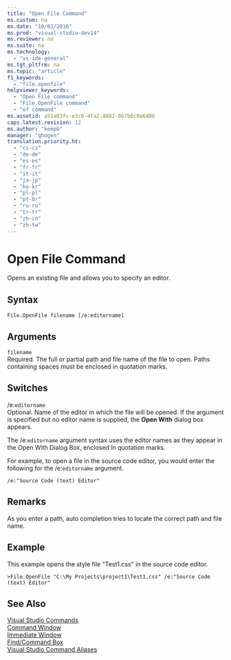```yaml
---
title: "Open File Command"
ms.custom: na
ms.date: "10/03/2016"
ms.prod: "visual-studio-dev14"
ms.reviewer: na
ms.suite: na
ms.technology: 
  - "vs-ide-general"
ms.tgt_pltfrm: na
ms.topic: "article"
f1_keywords: 
  - "file.openfile"
helpviewer_keywords: 
  - "Open File command"
  - "File.OpenFile command"
  - "of command"
ms.assetid: a51a83fc-e3c6-4fa2-8882-8b7b6c0a6406
caps.latest.revision: 12
ms.author: "kempb"
manager: "ghogen"
translation.priority.ht: 
  - "cs-cz"
  - "de-de"
  - "es-es"
  - "fr-fr"
  - "it-it"
  - "ja-jp"
  - "ko-kr"
  - "pl-pl"
  - "pt-br"
  - "ru-ru"
  - "tr-tr"
  - "zh-cn"
  - "zh-tw"
---
```

# Open File Command
Opens an existing file and allows you to specify an editor.  
  
## Syntax  
  
```  
File.OpenFile filename [/e:editorname]  
```  
  
## Arguments  
 `filename`  
 Required. The full or partial path and file name of the file to open. Paths containing spaces must be enclosed in quotation marks.  
  
## Switches  
 /e:`editorname`  
 Optional. Name of the editor in which the file will be opened. If the argument is specified but no editor name is supplied, the **Open With** dialog box appears.  
  
 The /e:`editorname` argument syntax uses the editor names as they appear in the Open With Dialog Box, enclosed in quotation marks.  
  
 For example, to open a file in the source code editor, you would enter the following for the /e:`editorname` argument.  
  
```  
/e:"Source Code (text) Editor"  
```  
  
## Remarks  
 As you enter a path, auto completion tries to locate the correct path and file name.  
  
## Example  
 This example opens the style file "Test1.css" in the source code editor.  
  
```  
>File.OpenFile "C:\My Projects\project1\Test1.css" /e:"Source Code (text) Editor"  
```  
  
## See Also  
 [Visual Studio Commands](../reference/visual-studio-commands.md)   
 [Command Window](../reference/command-window.md)   
 [Immediate Window](../reference/immediate-window.md)   
 [Find/Command Box](../ide/find-command-box.md)   
 [Visual Studio Command Aliases](../reference/visual-studio-command-aliases.md)